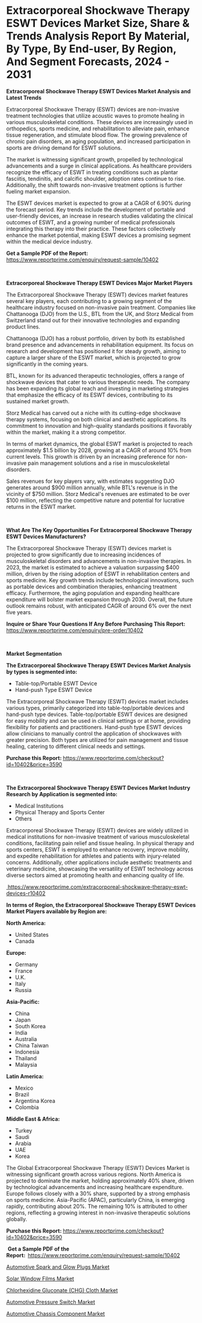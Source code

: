 <p><h1>Extracorporeal Shockwave Therapy ESWT Devices Market Size, Share & Trends Analysis Report By Material, By Type, By End-user, By Region, And Segment Forecasts, 2024 - 2031</h1></p><p><strong>Extracorporeal Shockwave Therapy ESWT Devices Market Analysis and Latest Trends</strong></p>
<p><p>Extracorporeal Shockwave Therapy (ESWT) devices are non-invasive treatment technologies that utilize acoustic waves to promote healing in various musculoskeletal conditions. These devices are increasingly used in orthopedics, sports medicine, and rehabilitation to alleviate pain, enhance tissue regeneration, and stimulate blood flow. The growing prevalence of chronic pain disorders, an aging population, and increased participation in sports are driving demand for ESWT solutions. </p><p>The market is witnessing significant growth, propelled by technological advancements and a surge in clinical applications. As healthcare providers recognize the efficacy of ESWT in treating conditions such as plantar fasciitis, tendinitis, and calcific shoulder, adoption rates continue to rise. Additionally, the shift towards non-invasive treatment options is further fueling market expansion.</p><p>The ESWT devices market is expected to grow at a CAGR of 6.90% during the forecast period. Key trends include the development of portable and user-friendly devices, an increase in research studies validating the clinical outcomes of ESWT, and a growing number of medical professionals integrating this therapy into their practice. These factors collectively enhance the market potential, making ESWT devices a promising segment within the medical device industry.</p></p>
<p><strong>Get a Sample PDF of the Report:&nbsp;</strong> <a href="https://www.reportprime.com/enquiry/request-sample/10402">https://www.reportprime.com/enquiry/request-sample/10402</a></p>
<p>&nbsp;</p>
<p><strong>Extracorporeal Shockwave Therapy ESWT Devices Major Market Players</strong></p>
<p><p>The Extracorporeal Shockwave Therapy (ESWT) devices market features several key players, each contributing to a growing segment of the healthcare industry focused on non-invasive pain treatment. Companies like Chattanooga (DJO) from the U.S., BTL from the UK, and Storz Medical from Switzerland stand out for their innovative technologies and expanding product lines.</p><p>Chattanooga (DJO) has a robust portfolio, driven by both its established brand presence and advancements in rehabilitation equipment. Its focus on research and development has positioned it for steady growth, aiming to capture a larger share of the ESWT market, which is projected to grow significantly in the coming years.</p><p>BTL, known for its advanced therapeutic technologies, offers a range of shockwave devices that cater to various therapeutic needs. The company has been expanding its global reach and investing in marketing strategies that emphasize the efficacy of its ESWT devices, contributing to its sustained market growth.</p><p>Storz Medical has carved out a niche with its cutting-edge shockwave therapy systems, focusing on both clinical and aesthetic applications. Its commitment to innovation and high-quality standards positions it favorably within the market, making it a strong competitor.</p><p>In terms of market dynamics, the global ESWT market is projected to reach approximately $1.5 billion by 2028, growing at a CAGR of around 10% from current levels. This growth is driven by an increasing preference for non-invasive pain management solutions and a rise in musculoskeletal disorders.</p><p>Sales revenues for key players vary, with estimates suggesting DJO generates around $900 million annually, while BTL's revenue is in the vicinity of $750 million. Storz Medical's revenues are estimated to be over $100 million, reflecting the competitive nature and potential for lucrative returns in the ESWT market.</p></p>
<p>&nbsp;</p>
<p><strong>What Are The Key Opportunities For Extracorporeal Shockwave Therapy ESWT Devices Manufacturers?</strong></p>
<p><p>The Extracorporeal Shockwave Therapy (ESWT) devices market is projected to grow significantly due to increasing incidences of musculoskeletal disorders and advancements in non-invasive therapies. In 2023, the market is estimated to achieve a valuation surpassing $400 million, driven by the rising adoption of ESWT in rehabilitation centers and sports medicine. Key growth trends include technological innovations, such as portable devices and combination therapies, enhancing treatment efficacy. Furthermore, the aging population and expanding healthcare expenditure will bolster market expansion through 2030. Overall, the future outlook remains robust, with anticipated CAGR of around 6% over the next five years.</p></p>
<p><strong>Inquire or Share Your Questions If Any Before Purchasing This Report:</strong> <a href="https://www.reportprime.com/enquiry/pre-order/10402">https://www.reportprime.com/enquiry/pre-order/10402</a></p>
<p>&nbsp;</p>
<p><strong>Market Segmentation</strong></p>
<p><strong>The Extracorporeal Shockwave Therapy ESWT Devices Market Analysis by types is segmented into:</strong></p>
<p><ul><li>Table-top/Portable ESWT Device</li><li>Hand-push Type ESWT Device</li></ul></p>
<p><p>The Extracorporeal Shockwave Therapy (ESWT) devices market includes various types, primarily categorized into table-top/portable devices and hand-push type devices. Table-top/portable ESWT devices are designed for easy mobility and can be used in clinical settings or at home, providing flexibility for patients and practitioners. Hand-push type ESWT devices allow clinicians to manually control the application of shockwaves with greater precision. Both types are utilized for pain management and tissue healing, catering to different clinical needs and settings.</p></p>
<p><strong>Purchase this Report:&nbsp;</strong><a href="https://www.reportprime.com/checkout?id=10402&price=3590">https://www.reportprime.com/checkout?id=10402&price=3590</a></p>
<p>&nbsp;</p>
<p><strong>The Extracorporeal Shockwave Therapy ESWT Devices Market Industry Research by Application is segmented into:</strong></p>
<p><ul><li>Medical Institutions</li><li>Physical Therapy and Sports Center</li><li>Others</li></ul></p>
<p><p>Extracorporeal Shockwave Therapy (ESWT) devices are widely utilized in medical institutions for non-invasive treatment of various musculoskeletal conditions, facilitating pain relief and tissue healing. In physical therapy and sports centers, ESWT is employed to enhance recovery, improve mobility, and expedite rehabilitation for athletes and patients with injury-related concerns. Additionally, other applications include aesthetic treatments and veterinary medicine, showcasing the versatility of ESWT technology across diverse sectors aimed at promoting health and enhancing quality of life.</p></p>
<p><a href="https://www.reportprime.com/extracorporeal-shockwave-therapy-eswt-devices-r10402">&nbsp;https://www.reportprime.com/extracorporeal-shockwave-therapy-eswt-devices-r10402</a></p>
<p><strong>In terms of Region, the Extracorporeal Shockwave Therapy ESWT Devices Market Players available by Region are:</strong></p>
<p>
    <p> <strong> North America: </strong>
        <ul>
            <li>United States</li>
            <li>Canada</li>
        </ul>
        </p> 
    <p> <strong> Europe: </strong>
        <ul>
            <li>Germany</li>
            <li>France</li>
            <li>U.K.</li>
            <li>Italy</li>
            <li>Russia</li>
        </ul>
        </p> 
    <p> <strong> Asia-Pacific: </strong>
        <ul>
            <li>China</li>
            <li>Japan</li>
            <li>South Korea</li>
            <li>India</li>
            <li>Australia</li>
            <li>China Taiwan</li>
            <li>Indonesia</li>
            <li>Thailand</li>
            <li>Malaysia</li>
        </ul>
        </p> 
    <p> <strong> Latin America: </strong>
        <ul>
            <li>Mexico</li>
            <li>Brazil</li>
            <li>Argentina Korea</li>
            <li>Colombia</li>
        </ul>
        </p> 
    <p> <strong> Middle East & Africa: </strong>
        <ul>
            <li>Turkey</li>
            <li>Saudi</li>
            <li>Arabia</li>
            <li>UAE</li>
            <li>Korea</li>
        </ul>
    </p>
    </p>
<p><p>The Global Extracorporeal Shockwave Therapy (ESWT) Devices Market is witnessing significant growth across various regions. North America is projected to dominate the market, holding approximately 40% share, driven by technological advancements and increasing healthcare expenditure. Europe follows closely with a 30% share, supported by a strong emphasis on sports medicine. Asia-Pacific (APAC), particularly China, is emerging rapidly, contributing about 20%. The remaining 10% is attributed to other regions, reflecting a growing interest in non-invasive therapeutic solutions globally.</p></p>
<p><strong>Purchase this Report: </strong><a href="https://www.reportprime.com/checkout?id=10402&price=3590">https://www.reportprime.com/checkout?id=10402&price=3590</a></p>
<p>&nbsp;<strong>Get a Sample PDF of the Report:&nbsp;&nbsp;</strong><a href="https://www.reportprime.com/enquiry/request-sample/10402">https://www.reportprime.com/enquiry/request-sample/10402</a></p>
<p><strong></strong></p>
<p><p><a href="https://www.linkedin.com/pulse/in-depth-analysis-global-automotive-spark-glow-plugs-market-y9oic?trackingId=%2BD1qrccZQRiaKd1IcNU6jw%3D%3D">Automotive Spark and Glow Plugs Market</a></p><p><a href="https://issuu.com/reportprime-2/docs/solar-window-films-market-size-2030_7e20b0bb4d24d6">Solar Window Films Market</a></p><p><a href="https://medium.com/@abigailakonb356/the-global-chlorhexidine-gluconate-chg-cloth-market-is-a-dynamic-and-growing-industry-9e0d889844db">Chlorhexidine Gluconate (CHG) Cloth Market</a></p><p><a href="https://www.linkedin.com/pulse/driving-factors-behind-automotive-pressure-switch-market-vsxrc?trackingId=Eeaf0Py%2FSMmmIi8LKWZcKw%3D%3D">Automotive Pressure Switch Market</a></p><p><a href="https://medium.com/@abigailakonb356/the-automotive-chassis-component-market-has-witnessed-significant-growth-in-recent-years-and-6f51e4ff47c3">Automotive Chassis Component Market</a></p></p>